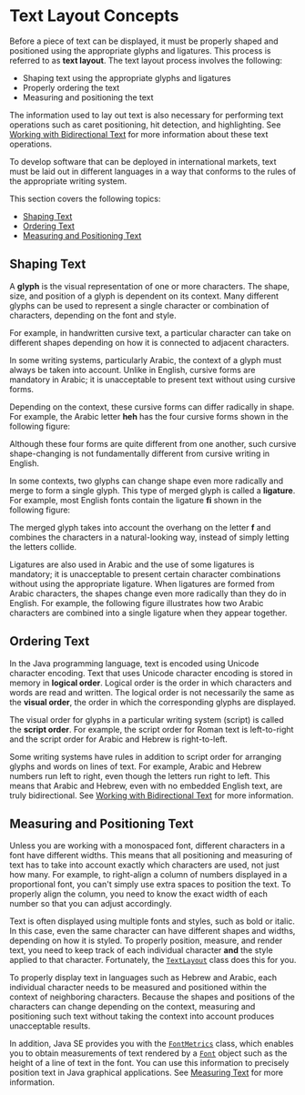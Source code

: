
# Text Layout Concepts

Before a piece of text can be displayed, it must be properly shaped and positioned using the appropriate glyphs and ligatures. This process is referred to as **text layout**. The text layout process involves the following:

  - Shaping text using the appropriate glyphs and ligatures
  - Properly ordering the text
  - Measuring and positioning the text

The information used to lay out text is also necessary for performing
text operations such as caret positioning, hit detection, and
highlighting. See
[Working with Bidirectional Text](../text/textlayoutbidirectionaltext.html) for more information about these text operations.

To develop software that can be deployed in international markets, text must be laid out in different languages in a way that conforms to the rules of the appropriate writing system.

This section covers the following topics:

  - [Shaping Text](#shaping_text)
  - [Ordering Text](#ordering_text)
  - [Measuring and Positioning Text](#measuring_and_positioning_text)

## <a name="shaping_text" id="shaping_text">Shaping Text</a>

A **glyph** is the visual representation of one or more characters. The shape, size, and position of a glyph is
dependent on its context. Many different glyphs can be used to represent a single character or combination of characters, depending on the font and style.

For example, in handwritten cursive text, a particular character can take on different shapes depending on how it is connected to adjacent
characters.


In some writing systems, particularly Arabic, the context of a glyph must always be taken into account. Unlike in English, cursive forms are mandatory in Arabic; it is unacceptable to present text without using cursive forms.


Depending on the context, these cursive forms can differ radically in shape. For example, the Arabic letter **heh** has the four cursive forms shown in the following figure:

Although these four forms are quite different from one another, such
cursive shape-changing is not fundamentally different from cursive
writing in English.



In some contexts, two glyphs can change shape even more radically and
merge to form a single glyph. This type of merged glyph is called a **ligature**. For example, most English fonts contain the ligature **fi** shown in the following figure:


The merged glyph takes into account the overhang on the letter **f** and combines the characters in a natural-looking way, instead of simply letting the letters collide.

Ligatures are also used in Arabic and the use of some ligatures is
mandatory; it is unacceptable to present certain character combinations
without using the appropriate ligature. When ligatures are formed from
Arabic characters, the shapes change even more radically than they do in
 English. For example, the following figure illustrates how two Arabic characters are combined into a single ligature when they appear together.


## <a name="ordering_text" id="ordering_text">Ordering Text</a>

In the Java programming language, text is encoded using Unicode character encoding. Text that uses Unicode character encoding is stored in memory in **logical order**. Logical order is the order in which characters and words are read and written. The logical order is not necessarily the same as the **visual order**, the order in which the corresponding glyphs are displayed.

The visual order for glyphs in a particular writing system (script) is called the **script order**. For example, the script order for Roman text is left-to-right and the script order for Arabic and Hebrew is right-to-left.

Some writing systems have rules in addition to script order for arranging glyphs and words on lines of text. For example, Arabic and Hebrew numbers run left to right, even though the letters run right to left. This means that Arabic and Hebrew, even with no embedded English text, are truly bidirectional. See
[Working with Bidirectional Text](textlayoutbidirectionaltext.html) for more information.

## <a name="measuring_and_positioning_text" id="measuring_and_positioning_text">Measuring and Positioning Text</a>


Unless you are working with a monospaced font, different characters in a
font have different widths. This means that all positioning and
measuring of text has to take into account exactly which characters are
used, not just how many. For example, to right-align a column of numbers
displayed in a proportional font, you can't simply use extra spaces to
position the text. To properly align the column, you need to know the
exact width of each number so that you can adjust accordingly.



Text is often displayed using multiple fonts and styles, such as bold or
 italic. In this case, even the same character can have different shapes
 and widths, depending on how it is styled. To properly position,
measure, and render text, you need to keep track of each individual
character **and** the style applied to that character. Fortunately, the
[`TextLayout`](https://docs.oracle.com/javase/8/docs/api/java/awt/font/TextLayout.html) class does this for you.



To properly display text in languages such as Hebrew and Arabic, each
individual character needs to be measured and positioned within the
context of neighboring characters. Because the shapes and positions of
the characters can change depending on the context, measuring and
positioning such text without taking the context into account produces
unacceptable results.


In addition, Java SE provides you with the
[`FontMetrics`](https://docs.oracle.com/javase/8/docs/api/java/awt/FontMetrics.html) class, which enables you to obtain measurements of text rendered by a
[`Font`](https://docs.oracle.com/javase/8/docs/api/java/awt/Font.html) object such as the height of a line of text in the font. You can use this
information to precisely position text in Java graphical applications. See
[Measuring Text](measuringtext.html) for more information.
